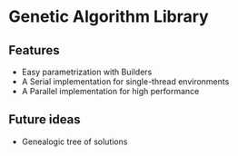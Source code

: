 # Genetic Algorithm Library

## Features
- Easy parametrization with Builders
- A Serial implementation for single-thread environments
- A Parallel implementation for high performance

## Future ideas
- Genealogic tree of solutions
